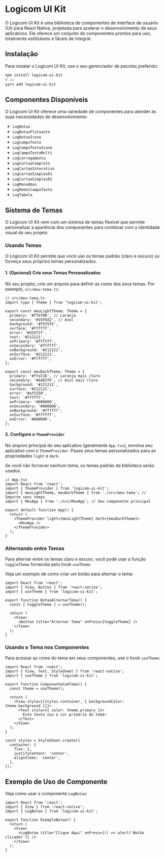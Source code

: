 # Logicom UI Kit

O Logicom UI Kit é uma biblioteca de componentes de interface de usuário (UI) para React Native, projetada para acelerar o desenvolvimento de seus aplicativos. Ele oferece um conjunto de componentes prontos para uso, totalmente estilizáveis e fáceis de integrar.

## Instalação

Para instalar o Logicom UI Kit, use o seu gerenciador de pacotes preferido:

```bash
npm install logicom-ui-kit
# ou
yarn add logicom-ui-kit
```

## Componentes Disponíveis

O Logicom UI Kit oferece uma variedade de componentes para atender às suas necessidades de desenvolvimento:

*   `LogBotao`
*   `LogBotaoFlutuante`
*   `LogBotaoIcone`
*   `LogCampoTexto`
*   `LogCampoTextoIcone`
*   `LogCampoTextoMulti`
*   `LogCarregamento`
*   `LogCartaoCompleto`
*   `LogCartaoInterativo`
*   `LogCartaoSimples01`
*   `LogCartaoSimples02`
*   `LogMenuAbas`
*   `LogModalCampoTexto`
*   `LogTabela`

## Sistema de Temas

O Logicom UI Kit vem com um sistema de temas flexível que permite personalizar a aparência dos componentes para combinar com a identidade visual do seu projeto.

### Usando Temas

O Logicom UI Kit permite que você use os temas padrão (claro e escuro) ou forneça seus próprios temas personalizados.

#### 1. (Opcional) Crie seus Temas Personalizados

No seu projeto, crie um arquivo para definir as cores dos seus temas. Por exemplo, `src/meu-tema.ts`:

```tsx
// src/meu-tema.ts
import type { Theme } from 'logicom-ui-kit';

export const meuLightTheme: Theme = {
  primary: '#ff6f00', // Laranja
  secondary: '#1976d2', // Azul
  background: '#f5f5f5',
  surface: '#ffffff',
  error: '#d32f2f',
  text: '#212121',
  onPrimary: '#ffffff',
  onSecondary: '#ffffff',
  onBackground: '#212121',
  onSurface: '#212121',
  onError: '#ffffff',
};

export const meuDarkTheme: Theme = {
  primary: '#ffa726', // Laranja mais claro
  secondary: '#64b5f6', // Azul mais claro
  background: '#121212',
  surface: '#212121',
  error: '#ef5350',
  text: '#ffffff',
  onPrimary: '#000000',
  onSecondary: '#000000',
  onBackground: '#ffffff',
  onSurface: '#ffffff',
  onError: '#000000',
};
```

#### 2. Configure o `ThemeProvider`

No arquivo principal do seu aplicativo (geralmente `App.tsx`), envolva seu aplicativo com o `ThemeProvider`. Passe seus temas personalizados para as propriedades `light` e `dark`.

Se você não fornecer nenhum tema, os temas padrão da biblioteca serão usados.

```tsx
// App.tsx
import React from 'react';
import { ThemeProvider } from 'logicom-ui-kit';
import { meuLightTheme, meuDarkTheme } from './src/meu-tema'; // Importe seus temas
import { MeuApp } from './src/MeuApp'; // Seu componente principal

export default function App() {
  return (
    <ThemeProvider light={meuLightTheme} dark={meuDarkTheme}>
      <MeuApp />
    </ThemeProvider>
  );
}
```

### Alternando entre Temas

Para alternar entre os temas claro e escuro, você pode usar a função `toggleTheme` fornecida pelo hook `useTheme`.

Veja um exemplo de como criar um botão para alternar o tema:

```tsx
import React from 'react';
import { View, Button } from 'react-native';
import { useTheme } from 'logicom-ui-kit';

export function BotaoAlternarTema() {
  const { toggleTheme } = useTheme();

  return (
    <View>
      <Button title="Alternar Tema" onPress={toggleTheme} />
    </View>
  );
}
```

### Usando o Tema nos Componentes

Para acessar as cores do tema em seus componentes, use o hook `useTheme`:

```tsx
import React from 'react';
import { View, Text, StyleSheet } from 'react-native';
import { useTheme } from 'logicom-ui-kit';

export function ComponenteComTema() {
  const theme = useTheme();

  return (
    <View style={[styles.container, { backgroundColor: theme.background }]}>
      <Text style={{ color: theme.primary }}>
        Este texto usa a cor primária do tema!
      </Text>
    </View>
  );
}

const styles = StyleSheet.create({
  container: {
    flex: 1,
    justifyContent: 'center',
    alignItems: 'center',
  },
});
```

## Exemplo de Uso de Componente

Veja como usar o componente `LogBotao`:

```tsx
import React from 'react';
import { View } from 'react-native';
import { LogBotao } from 'logicom-ui-kit';

export function ExemploBotao() {
  return (
    <View>
      <LogBotao title="Clique Aqui" onPress={() => alert('Botão clicado!')} />
    </View>
  );
}
```